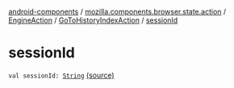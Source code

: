 [android-components](../../../index.md) / [mozilla.components.browser.state.action](../../index.md) / [EngineAction](../index.md) / [GoToHistoryIndexAction](index.md) / [sessionId](./session-id.md)

# sessionId

`val sessionId: `[`String`](https://kotlinlang.org/api/latest/jvm/stdlib/kotlin/-string/index.html) [(source)](https://github.com/mozilla-mobile/android-components/blob/master/components/browser/state/src/main/java/mozilla/components/browser/state/action/BrowserAction.kt#L493)